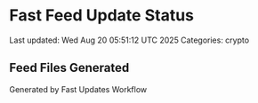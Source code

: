 # Fast Feed Update Status
Last updated: Wed Aug 20 05:51:12 UTC 2025
Categories: crypto

## Feed Files Generated

Generated by Fast Updates Workflow
